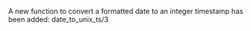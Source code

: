 A new function to convert a formatted date to an integer timestamp has been added: date_to_unix_ts/3
